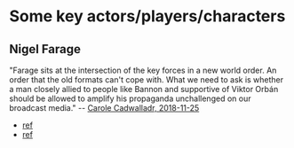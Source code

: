 # Some key actors/players/characters

## Nigel Farage

"Farage sits at the intersection of the key forces in a new world order. An order that the old formats can't cope with. What we need to ask is whether a man closely allied to people like Bannon and supportive of Viktor Orbán should be allowed to amplify his propaganda unchallenged on our broadcast media." -- [Carole Cadwalladr, 2018-11-25](https://www.wdbm.pro/1b5b27b6-7f49-4cea-b5e7-aadcb09a5582)

- [ref](https://www.wdbm.pro/39f28261-32cd-4d61-b867-30bce425fd15)
- [ref](https://www.wdbm.pro/1b5b27b6-7f49-4cea-b5e7-aadcb09a5582)
